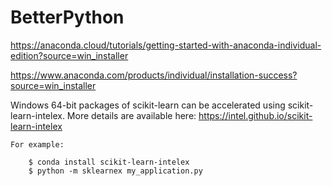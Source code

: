 # BetterPython


https://anaconda.cloud/tutorials/getting-started-with-anaconda-individual-edition?source=win_installer

https://www.anaconda.com/products/individual/installation-success?source=win_installer



Windows 64-bit packages of scikit-learn can be accelerated using scikit-learn-intelex.
    More details are available here: https://intel.github.io/scikit-learn-intelex

    For example:

        $ conda install scikit-learn-intelex
        $ python -m sklearnex my_application.py
